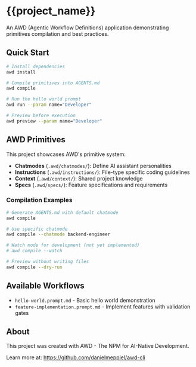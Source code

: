 # {{project_name}}

An AWD (Agentic Workflow Definitions) application demonstrating primitives compilation and best practices.

## Quick Start

```bash
# Install dependencies
awd install

# Compile primitives into AGENTS.md
awd compile

# Run the hello world prompt
awd run --param name="Developer"

# Preview before execution
awd preview --param name="Developer"
```

## AWD Primitives

This project showcases AWD's primitive system:

- **Chatmodes** (`.awd/chatmodes/`): Define AI assistant personalities
- **Instructions** (`.awd/instructions/`): File-type specific coding guidelines  
- **Context** (`.awd/context/`): Shared project knowledge
- **Specs** (`.awd/specs/`): Feature specifications and requirements

### Compilation Examples

```bash
# Generate AGENTS.md with default chatmode
awd compile

# Use specific chatmode
awd compile --chatmode backend-engineer

# Watch mode for development (not yet implemented)
# awd compile --watch

# Preview without writing files
awd compile --dry-run
```

## Available Workflows

- `hello-world.prompt.md` - Basic hello world demonstration
- `feature-implementation.prompt.md` - Implement features with validation gates

## About

This project was created with AWD - The NPM for AI-Native Development.

Learn more at: https://github.com/danielmeppiel/awd-cli
